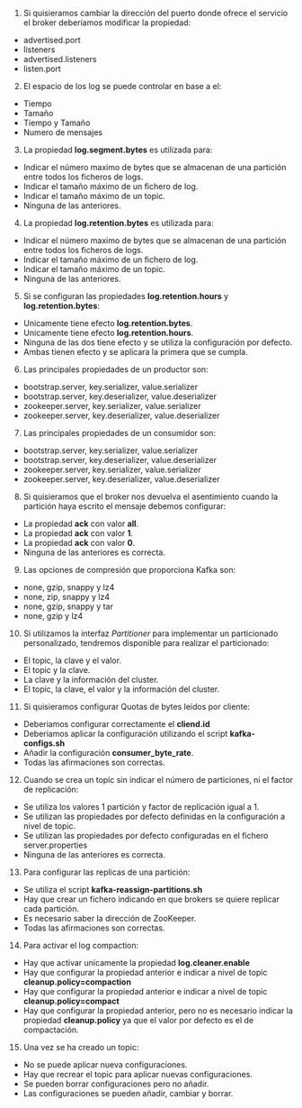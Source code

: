 1. Si quisieramos cambiar la dirección del puerto donde ofrece el servicio el broker deberiamos modificar la propiedad:
  * advertised.port
  * listeners
  * advertised.listeners
  * listen.port

2. El espacio de los log se puede controlar en base a el:
  * Tiempo
  * Tamaño
  * Tiempo y Tamaño
  * Numero de mensajes

3. La propiedad **log.segment.bytes** es utilizada para:
  * Indicar el número maximo de bytes que se almacenan de una partición entre todos los ficheros de logs.
  * Indicar el tamaño máximo de un fichero de log.
  * Indicar el tamaño máximo de un topic.
  * Ninguna de las anteriores.

4. La propiedad **log.retention.bytes** es utilizada para:
  * Indicar el número maximo de bytes que se almacenan de una partición entre todos los ficheros de logs.
  * Indicar el tamaño máximo de un fichero de log.
  * Indicar el tamaño máximo de un topic.
  * Ninguna de las anteriores.

5. Si se configuran las propiedades **log.retention.hours** y **log.retention.bytes**:
  * Unicamente tiene efecto **log.retention.bytes**.
  * Unicamente tiene efecto **log.retention.hours**.
  * Ninguna de las dos tiene efecto y se utiliza la configuración por defecto.
  * Ambas tienen efecto y se aplicara la primera que se cumpla.

6. Las principales propiedades de un productor son:
  * bootstrap.server, key.serializer, value.serializer
  * bootstrap.server, key.deserializer, value.deserializer
  * zookeeper.server, key.serializer, value.serializer
  * zookeeper.server, key.deserializer, value.deserializer

7. Las principales propiedades de un consumidor son:
* bootstrap.server, key.serializer, value.serializer
* bootstrap.server, key.deserializer, value.deserializer
* zookeeper.server, key.serializer, value.serializer
* zookeeper.server, key.deserializer, value.deserializer

8. Si quisieramos que el broker nos devuelva el asentimiento cuando la partición haya escrito el mensaje debemos configurar:
  * La propiedad **ack** con valor **all**.
  * La propiedad **ack** con valor **1**.
  * La propiedad **ack** con valor **0**.
  * Ninguna de las anteriores es correcta.

9. Las opciones de compresión que proporciona Kafka son:
  * none, gzip, snappy y lz4
  * none, zip, snappy y lz4
  * none, gzip, snappy y tar
  * none, gzip y lz4

10. Si utilizamos la interfaz *Partitioner* para implementar un particionado personalizado, tendremos disponible para realizar el particionado:
  * El topic, la clave y el valor.
  * El topic y la clave.
  * La clave y la información del cluster.
  * El topic, la clave, el valor y la información del cluster.

11. Si quisieramos configurar Quotas de bytes leidos por cliente:
  * Deberiamos configurar correctamente el **cliend.id**
  * Deberiamos aplicar la configuración utilizando el script **kafka-configs.sh**
  * Añadir la configuración **consumer_byte_rate**.
  * Todas las afirmaciones son correctas.

12. Cuando se crea un topic sin indicar el número de particiones, ni el factor de replicación:
  * Se utiliza los valores 1 partición y factor de replicación igual a 1.
  * Se utilizan las propiedades por defecto definidas en la configuración a nivel de topic.
  * Se utilizan las propiedades por defecto configuradas en el fichero server.properties
  * Ninguna de las anteriores es correcta.

13. Para configurar las replicas de una partición:
  * Se utiliza el script **kafka-reassign-partitions.sh**
  * Hay que crear un fichero indicando en que brokers se quiere replicar cada partición.
  * Es necesario saber la dirección de ZooKeeper.
  * Todas las afirmaciones son correctas.

14. Para activar el log compaction:
  * Hay que activar unicamente la propiedad **log.cleaner.enable**
  * Hay que configurar la propiedad anterior e indicar a nivel de topic **cleanup.policy=compaction**
  * Hay que configurar la propiedad anterior e indicar a nivel de topic **cleanup.policy=compact**
  * Hay que configurar la propiedad anterior, pero no es necesario indicar la propiedad **cleanup.policy** ya que el valor por defecto es el de compactación.

15. Una vez se ha creado un topic:
  * No se puede aplicar nueva configuraciones.
  * Hay que recrear el topic para aplicar nuevas configuraciones.
  * Se pueden borrar configuraciones pero no añadir.
  * Las configuraciones se pueden añadir, cambiar y borrar.
